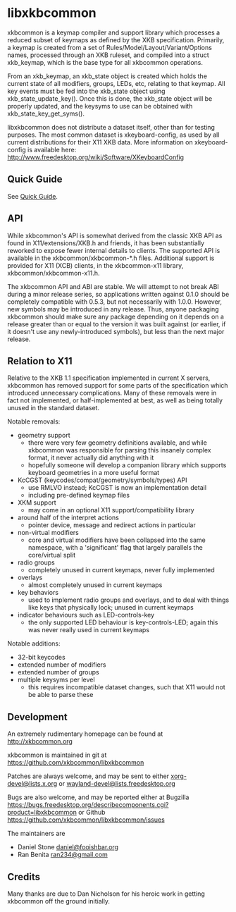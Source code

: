 # libxkbcommon

xkbcommon is a keymap compiler and support library which processes a
reduced subset of keymaps as defined by the XKB specification.  Primarily,
a keymap is created from a set of Rules/Model/Layout/Variant/Options names,
processed through an XKB ruleset, and compiled into a struct xkb_keymap,
which is the base type for all xkbcommon operations.

From an xkb_keymap, an xkb_state object is created which holds the current
state of all modifiers, groups, LEDs, etc, relating to that keymap.  All
key events must be fed into the xkb_state object using xkb_state_update_key().
Once this is done, the xkb_state object will be properly updated, and the
keysyms to use can be obtained with xkb_state_key_get_syms().

libxkbcommon does not distribute a dataset itself, other than for testing
purposes.  The most common dataset is xkeyboard-config, as used by all
current distributions for their X11 XKB data.  More information on
xkeyboard-config is available here:
    http://www.freedesktop.org/wiki/Software/XKeyboardConfig

## Quick Guide

See [Quick Guide](doc/quick-guide.md).

## API

While xkbcommon's API is somewhat derived from the classic XKB API as found
in X11/extensions/XKB.h and friends, it has been substantially reworked to
expose fewer internal details to clients.  The supported API is available
in the xkbcommon/xkbcommon-*.h files.  Additional support is provided for
X11 (XCB) clients, in the xkbcommon-x11 library, xkbcommon/xkbcommon-x11.h.

The xkbcommon API and ABI are stable. We will attempt to not break ABI during
a minor release series, so applications written against 0.1.0 should be
completely compatible with 0.5.3, but not necessarily with 1.0.0.  However, new
symbols may be introduced in any release.  Thus, anyone packaging xkbcommon
should make sure any package depending on it depends on a release greater than
or equal to the version it was built against (or earlier, if it doesn't use
any newly-introduced symbols), but less than the next major release.

## Relation to X11

Relative to the XKB 1.1 specification implemented in current X servers,
xkbcommon has removed support for some parts of the specification which
introduced unnecessary complications.  Many of these removals were in fact
not implemented, or half-implemented at best, as well as being totally
unused in the standard dataset.

Notable removals:
- geometry support
  + there were very few geometry definitions available, and while
    xkbcommon was responsible for parsing this insanely complex format,
    it never actually did anything with it
  + hopefully someone will develop a companion library which supports
    keyboard geometries in a more useful format
- KcCGST (keycodes/compat/geometry/symbols/types) API
  + use RMLVO instead; KcCGST is now an implementation detail
  + including pre-defined keymap files
- XKM support
  + may come in an optional X11 support/compatibility library
- around half of the interpret actions
  + pointer device, message and redirect actions in particular
- non-virtual modifiers
  + core and virtual modifiers have been collapsed into the same
    namespace, with a 'significant' flag that largely parallels the
    core/virtual split
- radio groups
  + completely unused in current keymaps, never fully implemented
- overlays
  + almost completely unused in current keymaps
- key behaviors
  + used to implement radio groups and overlays, and to deal with things
    like keys that physically lock; unused in current keymaps
- indicator behaviours such as LED-controls-key
  + the only supported LED behaviour is key-controls-LED; again this
    was never really used in current keymaps

Notable additions:
- 32-bit keycodes
- extended number of modifiers
- extended number of groups
- multiple keysyms per level
  + this requires incompatible dataset changes, such that X11 would
    not be able to parse these

## Development

An extremely rudimentary homepage can be found at
    http://xkbcommon.org

xkbcommon is maintained in git at
    https://github.com/xkbcommon/libxkbcommon

Patches are always welcome, and may be sent to either
    <xorg-devel@lists.x.org> or <wayland-devel@lists.freedesktop.org>

Bugs are also welcome, and may be reported either at
    Bugzilla https://bugs.freedesktop.org/describecomponents.cgi?product=libxkbcommon
or
    Github https://github.com/xkbcommon/libxkbcommon/issues

The maintainers are
- Daniel Stone <daniel@fooishbar.org>
- Ran Benita <ran234@gmail.com>

## Credits

Many thanks are due to Dan Nicholson for his heroic work in getting xkbcommon
off the ground initially.
